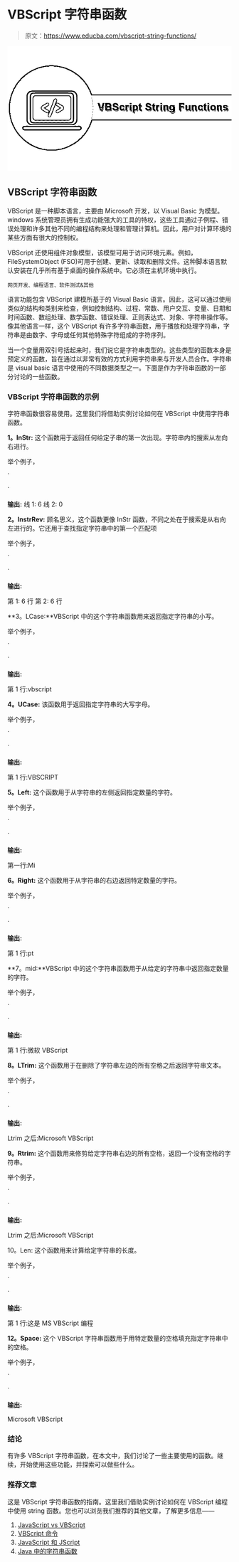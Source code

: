 # VBScript 字符串函数

> 原文：<https://www.educba.com/vbscript-string-functions/>

![VBScript String Functions](img/bda3e15014de1b0d6b4c396ac5125ffc.png)



## VBScript 字符串函数

VBScript 是一种脚本语言，主要由 Microsoft 开发，以 Visual Basic 为模型。windows 系统管理员拥有生成功能强大的工具的特权，这些工具通过子例程、错误处理和许多其他不同的编程结构来处理和管理计算机。因此，用户对计算环境的某些方面有很大的控制权。

VBScript 还使用组件对象模型，该模型可用于访问环境元素。例如，FileSystemObject (FSO)可用于创建、更新、读取和删除文件。这种脚本语言默认安装在几乎所有基于桌面的操作系统中。它必须在主机环境中执行。

<small>网页开发、编程语言、软件测试&其他</small>

语言功能包含 VBScript 建模所基于的 Visual Basic 语言。因此，这可以通过使用类似的结构和类别来检查，例如控制结构、过程、常数、用户交互、变量、日期和时间函数、数组处理、数学函数、错误处理、正则表达式、对象、字符串操作等。像其他语言一样，这个 VBScript 有许多字符串函数，用于播放和处理字符串，字符串是由数字、字母或任何其他特殊字符组成的字符序列。

当一个变量用双引号括起来时，我们说它是字符串类型的。这些类型的函数本身是预定义的函数，旨在通过以非常有效的方式利用字符串来与开发人员合作。字符串是 visual basic 语言中使用的不同数据类型之一。下面是作为字符串函数的一部分讨论的一些函数。

### VBScript 字符串函数的示例

字符串函数很容易使用。这里我们将借助实例讨论如何在 VBScript 中使用字符串函数。

**1。InStr:** 这个函数用于返回任何给定子串的第一次出现。字符串内的搜索从左向右进行。

举个例子，

`<!DOCTYPE html>
<html>
<body>
<script language = "vbscript" type = "text/vbscript">
var = "Microsoft VBScript"
document.write("Line 1 : " & InStr(1,var,"s") & "<br />")
document.write("Line 2 : " & InStr(7,var,"s") & "<br />")
</script>
</body>
</html>` 

**输出:**
线 1: 6
线 2: 0

**2。InstrRev:** 顾名思义，这个函数更像 InStr 函数，不同之处在于搜索是从右向左进行的。它还用于查找指定字符串中的第一个匹配项

举个例子，

`<!DOCTYPE html>
<html>
<body>
<script language = "vbscript" type = "text/vbscript">
var = "Microsoft VBScript"
document.write("Line 1 : " & InStrRev(var,"s",10) & "<br />")
document.write("Line 2 : " & InStrRev(var,"s",7) & "<br />")
</script>
</body>
</html>`

**输出:**

第 1: 6 行
第 2: 6 行

**3。LCase:**VBScript 中的这个字符串函数用来返回指定字符串的小写。

举个例子，

`<!DOCTYPE html>
<html>
<body>
<script language = "vbscript" type = "text/vbscript">
var = "VBSCRIPT"
document.write("Line 1 : " & LCase(var) & "<br />")
</script>
</body>
</html>`

**输出:**

第 1 行:vbscript

**4。UCase:** 该函数用于返回指定字符串的大写字母。

举个例子，

`<!DOCTYPE html>
<html>
<body>
<script language = "vbscript" type = "text/vbscript">
var = "VBScript"
document.write("Line 1 : " & UCase(var) & "<br />")
</script>
</body>
</html>`

**输出:**

第 1 行:VBSCRIPT

**5。Left:** 这个函数用于从字符串的左侧返回指定数量的字符。

举个例子，

`<!DOCTYPE html>
<html>
<body>
<script language = "vbscript" type = "text/vbscript">
var = "Microsoft VBScript"
document.write("Line 1 : " & Left(var,2) & "<br />")
</script>
</body>
</html>`

**输出:**

第一行:Mi

**6。Right:** 这个函数用于从字符串的右边返回特定数量的字符。

举个例子，

`<!DOCTYPE html>
<html>
<body>
<script language = "vbscript" type = "text/vbscript">
var = "Microsoft VBScript"
document.write("Line 1 : " & Right(var,2) & "<br />")
</script>
</body>
</html>`

**输出:**

第 1 行:pt

**7。mid:**VBScript 中的这个字符串函数用于从给定的字符串中返回指定数量的字符。

举个例子，

`<!DOCTYPE html>
<html>
<body>
<script language = "vbscript" type = "text/vbscript">
var = "Microsoft VBScript"
document.write("Line 1 : " & Mid(var,2) & "<br />")
</script>
</body>
</html>`

**输出:**

第 1 行:微软 VBScript

**8。LTrim:** 这个函数用于在删除了字符串左边的所有空格之后返回字符串文本。

举个例子，

`<!DOCTYPE html>
<html>
<body>
<script language = "vbscript" type = "text/vbscript">
var = "               Microsoft VBScript"
document.write("After Ltrim : " & LTrim(var) & "<br />")
</script>
</body>
</html>`

**输出:**

Ltrim 之后:Microsoft VBScript

**9。Rtrim:** 这个函数用来修剪给定字符串右边的所有空格，返回一个没有空格的字符串。

举个例子，

`<!DOCTYPE html>
<html>
<body>
<script language = "vbscript" type = "text/vbscript">
var = "Microsoft VBScript            "
document.write("After Ltrim : " & LTrim(var) & "<br />")
</script>
</body>
</html>`

**输出:**

Ltrim 之后:Microsoft VBScript

10。Len: 这个函数用来计算给定字符串的长度。

举个例子，

`<!DOCTYPE html>
<html>
<body>
<script language = "vbscript" type = "text/vbscript">
var1 = "Microsoft VBScript"
document.write("Length of var1 : " & Len(var1)
</script&gt
</body>
</html>`

**输出:**

var1: 18 的长度

**11。Replace:** 这个函数用于当一个字符串被另一个字符串替换时，返回一个字符串。

举个例子，

`<!DOCTYPE html>
<html>
<body>
<script language = "vbscript" type = "text/vbscript">
var = "This is VBScript Programming"
'VBScript to be replaced by MS VBScript
document.write("Line 1: " & Replace(var,"VBScript","MS VBScript") & "<br />")
</script>
</body>
</html>`

**输出:**

第 1 行:这是 MS VBScript 编程

**12。Space:** 这个 VBScript 字符串函数用于用特定数量的空格填充指定字符串中的空格。

举个例子，

`<!DOCTYPE html>
<html>
<body>
<script language = "vbscript" type = "text/vbscript">
var1 = "Microsoft"
var2 = "VBScript"
document.write(var1 & Space(2)& var2)
</script>
</body>
</html>`

**输出:**

Microsoft VBScript

### 结论

有许多 VBScript 字符串函数，在本文中，我们讨论了一些主要使用的函数。继续，开始使用这些功能，并探索可以做些什么。

### 推荐文章

这是 VBScript 字符串函数的指南。这里我们借助实例讨论如何在 VBScript 编程中使用 string 函数。您也可以浏览我们推荐的其他文章，了解更多信息——

1.  [JavaScript vs VBScript](https://www.educba.com/javascript-vs-vbscript/)
2.  [VBScript 命令](https://www.educba.com/vbscript-commands/)
3.  [JavaScript 和 JScript](https://www.educba.com/javascript-vs-jscript/)
4.  [Java 中的字符串函数](https://www.educba.com/string-functions-in-java/)





